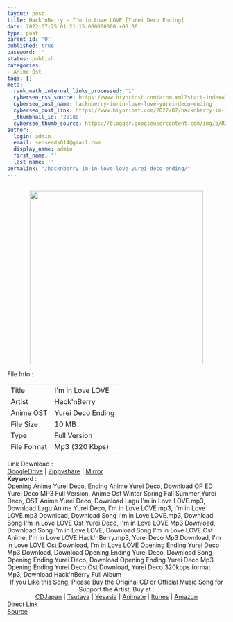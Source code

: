 ```yaml
---
layout: post
title: Hack'nBerry – I'm in Love LOVE [Yurei Deco Ending]
date: 2022-07-25 01:21:15.000000000 +00:00
type: post
parent_id: '0'
published: true
password: ''
status: publish
categories:
- Anime Ost
tags: []
meta:
  rank_math_internal_links_processed: '1'
  cyberseo_rss_source: https://www.hiyoriost.com/atom.xml?start-index=1
  cyberseo_post_name: hacknberry-im-in-love-love-yurei-deco-ending
  cyberseo_post_link: https://www.hiyoriost.com/2022/07/hacknberry-im-in-love-love-yurei-deco.html
  _thumbnail_id: '28180'
  cyberseo_thumb_source: https://blogger.googleusercontent.com/img/b/R29vZ2xl/AVvXsEgrcCIbHsIqNR__mV5Mx2Bxy20d6lnP1U0uTpG4U6tTYnnHtha5Efz89yG0ileWEBsxY1xxstTw-B30GikUEnxKQXyELFN6xNmKVjKbyJo6s0s8lDDxzfV-DAAz9a2hKMBSQoE9ZhQGNpn1nwy9th_dWZimjGSX_m94W-Ggqu1AWkrnNenffGBNSnbu/s400/cover%20%2813%29.jpg
author:
  login: admin
  email: senseads014@gmail.com
  display_name: admin
  first_name: ''
  last_name: ''
permalink: "/hacknberry-im-in-love-love-yurei-deco-ending/"
---
```

<div class="separator" style="clear: both"><a href="https://blogger.googleusercontent.com/img/b/R29vZ2xl/AVvXsEgrcCIbHsIqNR__mV5Mx2Bxy20d6lnP1U0uTpG4U6tTYnnHtha5Efz89yG0ileWEBsxY1xxstTw-B30GikUEnxKQXyELFN6xNmKVjKbyJo6s0s8lDDxzfV-DAAz9a2hKMBSQoE9ZhQGNpn1nwy9th_dWZimjGSX_m94W-Ggqu1AWkrnNenffGBNSnbu/s1000/cover%20%2813%29.jpg" style="display: block;padding: 1em 0;text-align: center"><img alt border="0" data-original-height="1000" data-original-width="1000" src="{{ site.baseurl }}/assets/2022/07/cover%20%2813%29.jpg" width="400" /></a></div>
<div class="linkdownload">File Info : </div>
<div class="info2" id="Info">
<table>
<tbody>
<tr>
<td class="tablex">Title </td>
<td>I'm in Love LOVE</td>
</tr>
<tr>
<td class="tablex">Artist </td>
<td>Hack'nBerry</td>
</tr>
<tr>
<td class="tablex">Anime OST </td>
<td>Yurei Deco Ending</td>
</tr>
<tr>
<td class="tablex">File Size </td>
<td>10 MB</td>
</tr>
<tr>
<td class="tablex">Type </td>
<td>Full Version</td>
</tr>
<tr>
<td class="tablex">File Format </td>
<td>Mp3 (320 Kbps)</td>
</tr>
</tbody>
</table>
</div>
<div class="linkdownload">Link Download : </div>
<div class="listdl"><a href="https://drive.google.com/file/d/1vpwmDG5J8_xqg_mal0bbyPwa7rTRkBt6/view?usp=drivesdk" rel="nofollow noopener" target="_blank">GoogleDrive</a> | <a href="https://www10.zippyshare.com/v/pAydrECX/file.html" rel="nofollow noopener" target="_blank">Zippyshare</a> | <a href="https://mir.cr/1LQ2LD37" rel="nofollow noopener" target="_blank">Mirror</a></div>
<div class="keywordz"><b>Keyword </b> :
<div class="tagser">Opening Anime Yurei Deco, Ending Anime Yurei Deco, Download OP ED Yurei Deco MP3 Full Version, Anime Ost Winter Spring Fall Summer Yurei Deco, OST Anime Yurei Deco, Download Lagu I'm in Love LOVE.mp3, Download Lagu Anime Yurei Deco, I'm in Love LOVE.mp3, I'm in Love LOVE.mp3 Download, Download Song I'm in Love LOVE.mp3, Download Song I'm in Love LOVE Ost Yurei Deco, I'm in Love LOVE Mp3 Download, Download Song I'm in Love LOVE, Download Song I'm in Love LOVE Ost Anime, I'm in Love LOVE Hack'nBerry.mp3, Yurei Deco Mp3 Download, I'm in Love LOVE Ost Download, I'm in Love LOVE Opening Ending Yurei Deco Mp3 Download, Download Opening Ending Yurei Deco, Download Song Opening Ending Yurei Deco, Download Opening Ending Yurei Deco Mp3, Opening Ending Yurei Deco Ost Download, Yurei Deco 320kbps format Mp3, Download Hack'nBerry Full Album</div>
</div>
<div class="buycd" align="center">If you Like this Song, Please Buy the Original CD or Official Music Song for Support the Artist, Buy at : <br /><a href="https://www.cdjapan.co.jp/" target="_blank" rel="noopener">CDJapan</a> | <a href="https://shop.tsutaya.co.jp/" target="_blank" rel="noopener">Tsutaya</a> | <a href="https://www.yesasia.com/" target="_blank" rel="noopener">Yesasia</a> | <a href="https://www.animate-onlineshop.jp/" target="_blank" rel="noopener">Animate</a> | <a href="https://www.apple.com/jp/itunes" target="_blank" rel="noopener">Itunes</a> | <a href="https://amazon.co.jp/" target="_blank" rel="noopener">Amazon</a>
</div>
<div class="divbtn"> <a href="https://handymansurrender.com/fihup8buzv?key=94550f7ce39444073321dde3b8782f97" class="btn"><i class="fa fa-download"></i> Direct Link</a> <br /><a href="https://www.hiyoriost.com/2022/07/hacknberry-im-in-love-love-yurei-deco.html">Source</a> </div>
